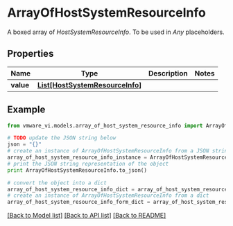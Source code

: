 # ArrayOfHostSystemResourceInfo

A boxed array of *HostSystemResourceInfo*. To be used in *Any* placeholders. 

## Properties
Name | Type | Description | Notes
------------ | ------------- | ------------- | -------------
**value** | [**List[HostSystemResourceInfo]**](HostSystemResourceInfo.md) |  | 

## Example

```python
from vmware_vi.models.array_of_host_system_resource_info import ArrayOfHostSystemResourceInfo

# TODO update the JSON string below
json = "{}"
# create an instance of ArrayOfHostSystemResourceInfo from a JSON string
array_of_host_system_resource_info_instance = ArrayOfHostSystemResourceInfo.from_json(json)
# print the JSON string representation of the object
print ArrayOfHostSystemResourceInfo.to_json()

# convert the object into a dict
array_of_host_system_resource_info_dict = array_of_host_system_resource_info_instance.to_dict()
# create an instance of ArrayOfHostSystemResourceInfo from a dict
array_of_host_system_resource_info_form_dict = array_of_host_system_resource_info.from_dict(array_of_host_system_resource_info_dict)
```
[[Back to Model list]](../README.md#documentation-for-models) [[Back to API list]](../README.md#documentation-for-api-endpoints) [[Back to README]](../README.md)


